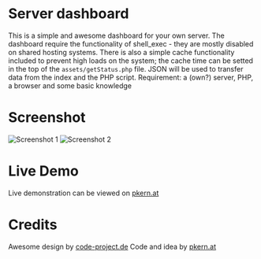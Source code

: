 Server dashboard
=============

This is a simple and awesome dashboard for your own server. The dashboard require the functionality of shell_exec - they are mostly disabled on shared hosting systems. There is also a simple cache functionality included to prevent high loads on the system; the cache time can be setted in the top of the `assets/getStatus.php` file. JSON will be used to transfer data from the index and the PHP script.
Requirement: a (own?) server, PHP, a browser and some basic knowledge


Screenshot
=============
![Screenshot 1](https://raw.github.com/patschi/serverdashboard/master/ServerOverview1.png "Screenshot 1")
![Screenshot 2](https://raw.github.com/patschi/serverdashboard/master/ServerOverview2.png "Screenshot 2")


Live Demo
=============
Live demonstration can be viewed on <a href="http://serverdashboard.pkern.at" target="_blank">pkern.at</a>


Credits
=============
Awesome design by <a href="http://code-project.de" target="_blank">code-project.de</a>
Code and idea by <a href="http://pkern.at" target="_blank">pkern.at</a>